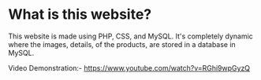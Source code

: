 # What is this website?
This website is made using PHP, CSS, and MySQL. It's completely dynamic where the images, details, of the products, are stored in a database in MySQL.

Video Demonstration:- https://www.youtube.com/watch?v=RGhi9wpGyzQ
